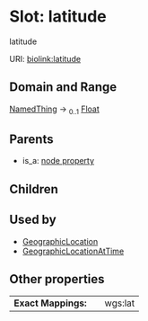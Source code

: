 
# Slot: latitude


latitude

URI: [biolink:latitude](https://w3id.org/biolink/vocab/latitude)


## Domain and Range

[NamedThing](NamedThing.md) &#8594;  <sub>0..1</sub> [Float](types/Float.md)

## Parents

 *  is_a: [node property](node_property.md)

## Children


## Used by

 * [GeographicLocation](GeographicLocation.md)
 * [GeographicLocationAtTime](GeographicLocationAtTime.md)

## Other properties

|  |  |  |
| --- | --- | --- |
| **Exact Mappings:** | | wgs:lat |

